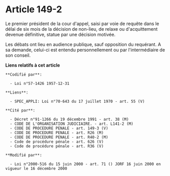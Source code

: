 # Article 149-2

Le premier président de la cour d'appel, saisi par voie de requête dans le délai de six mois de la décision de non-lieu, de
relaxe ou d'acquittement devenue définitive, statue par une décision motivée.

Les débats ont lieu en audience publique, sauf opposition du requérant. A sa demande, celui-ci est entendu personnellement ou
par l'intermédiaire de son conseil.

**Liens relatifs à cet article**

	**Codifié par**:

	  - Loi n°57-1426 1957-12-31

	**Liens**:

	  - SPEC_APPLI: Loi n°70-643 du 17 juillet 1970 - art. 55 (V)

	**Cité par**:

	  - Décret n°91-1266 du 19 décembre 1991 - art. 38 (M)
	  - CODE DE L'ORGANISATION JUDICIAIRE. - art. L141-2 (M)
	  - CODE DE PROCEDURE PENALE - art. 149-3 (V)
	  - CODE DE PROCEDURE PENALE - art. R26 (M)
	  - CODE DE PROCEDURE PENALE - art. R40-2 (M)
	  - Code de procédure pénale - art. 626 (V)
	  - Code de procédure pénale - art. R36 (V)

	**Modifié par**:

	  - Loi n°2000-516 du 15 juin 2000 - art. 71 () JORF 16 juin 2000 en vigueur le 16 décembre 2000
